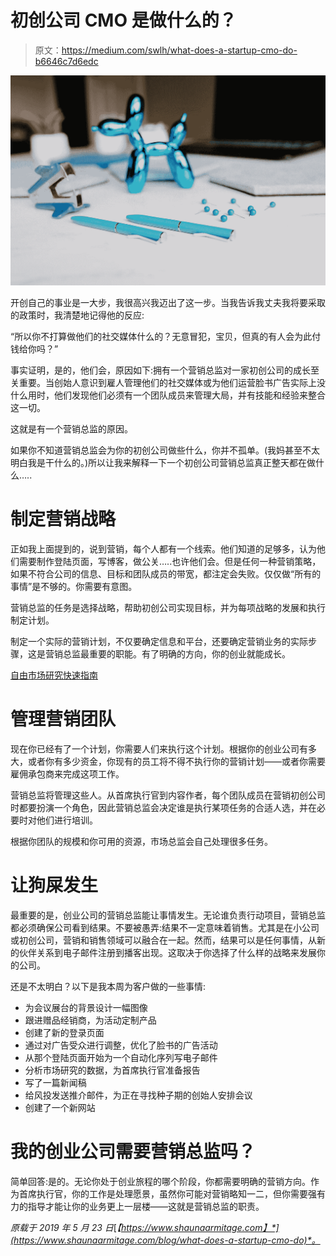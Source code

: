 # 初创公司 CMO 是做什么的？

> 原文：<https://medium.com/swlh/what-does-a-startup-cmo-do-b6646c7d6edc>

![](img/67e53784411159aed5ffea3a5ca802d4.png)

开创自己的事业是一大步，我很高兴我迈出了这一步。当我告诉我丈夫我将要采取的政策时，我清楚地记得他的反应:

“所以你不打算做他们的社交媒体什么的？无意冒犯，宝贝，但真的有人会为此付钱给你吗？”

事实证明，是的，他们会，原因如下:拥有一个营销总监对一家初创公司的成长至关重要。当创始人意识到雇人管理他们的社交媒体或为他们运营脸书广告实际上没什么用时，他们发现他们必须有一个团队成员来管理大局，并有技能和经验来整合这一切。

这就是有一个营销总监的原因。

如果你不知道营销总监会为你的初创公司做些什么，你并不孤单。(我妈甚至不太明白我是干什么的。)所以让我来解释一下一个初创公司营销总监真正整天都在做什么…..

# 制定营销战略

正如我上面提到的，说到营销，每个人都有一个线索。他们知道的足够多，认为他们需要制作登陆页面，写博客，做公关…..也许他们会。但是任何一种营销策略，如果不符合公司的信息、目标和团队成员的带宽，都注定会失败。仅仅做“所有的事情”是不够的。你需要有意图。

营销总监的任务是选择战略，帮助初创公司实现目标，并为每项战略的发展和执行制定计划。

制定一个实际的营销计划，不仅要确定信息和平台，还要确定营销业务的实际步骤，这是营销总监最重要的职能。有了明确的方向，你的创业就能成长。

[自由市场研究快速指南](https://www.shaunaarmitage.com/market-study-quick-guide)

# 管理营销团队

现在你已经有了一个计划，你需要人们来执行这个计划。根据你的创业公司有多大，或者你有多少资金，你现有的员工将不得不执行你的营销计划——或者你需要雇佣承包商来完成这项工作。

营销总监将管理这些人。从首席执行官到内容作者，每个团队成员在营销初创公司时都要扮演一个角色，因此营销总监会决定谁是执行某项任务的合适人选，并在必要时对他们进行培训。

根据你团队的规模和你可用的资源，市场总监会自己处理很多任务。

# 让狗屎发生

最重要的是，创业公司的营销总监能让事情发生。无论谁负责行动项目，营销总监都必须确保公司看到结果。不要被愚弄:结果不一定意味着销售。尤其是在小公司或初创公司，营销和销售领域可以融合在一起。然而，结果可以是任何事情，从新的伙伴关系到电子邮件注册到播客出现。这取决于你选择了什么样的战略来发展你的公司。

还是不太明白？以下是我本周为客户做的一些事情:

*   为会议展台的背景设计一幅图像
*   跟进赠品经销商，为活动定制产品
*   创建了新的登录页面
*   通过对广告受众进行调整，优化了脸书的广告活动
*   从那个登陆页面开始为一个自动化序列写电子邮件
*   分析市场研究的数据，为首席执行官准备报告
*   写了一篇新闻稿
*   给风投发送推介邮件，为正在寻找种子期的创始人安排会议
*   创建了一个新网站

# 我的创业公司需要营销总监吗？

简单回答:是的。无论你处于创业旅程的哪个阶段，你都需要明确的营销方向。作为首席执行官，你的工作是处理愿景，虽然你可能对营销略知一二，但你需要强有力的指导才能让你的业务更上一层楼——这就是营销总监的职责。

*原载于 2019 年 5 月 23 日*[*【https://www.shaunaarmitage.com】*](https://www.shaunaarmitage.com/blog/what-does-a-startup-cmo-do)*。*